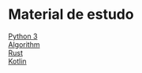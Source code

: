 # Material de estudo


[Python 3](../../tree/feature/python)  <br>
[Algorithm](../../tree/feature/algorithm)  <br>
[Rust](../../tree/feature/rust)  <br>
[Kotlin](../../tree/feature/kotlin) <br>
